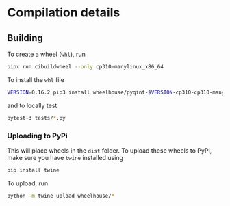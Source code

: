 # Compilation details

## Building

To create a wheel (`whl`), run

```bash
pipx run cibuildwheel --only cp310-manylinux_x86_64
```

To install the `whl` file

```bash
VERSION=0.16.2 pip3 install wheelhouse/pyqint-$VERSION-cp310-cp310-manylinux_2_17_x86_64.manylinux2014_x86_64.whl
```

and to locally test

```bash
pytest-3 tests/*.py
```

### Uploading to PyPi

This will place wheels in the `dist` folder. To upload these wheels
to PyPi, make sure you have `twine` installed using

```bash
pip install twine
```

To upload, run

```bash
python -m twine upload wheelhouse/*
```